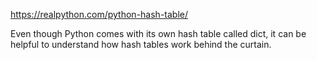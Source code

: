 https://realpython.com/python-hash-table/

Even though Python comes with its own hash table called dict, it can be helpful to understand how hash tables work behind the curtain.
